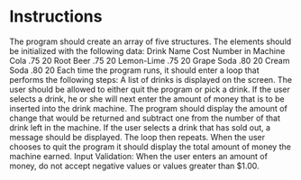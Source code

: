 # Instructions  
The program should create an array of five structures. The elements should be initialized
with the following data:
Drink Name Cost Number in Machine
Cola .75 20
Root Beer .75 20
Lemon-Lime .75 20
Grape Soda .80 20
Cream Soda .80 20
Each time the program runs, it should enter a loop that performs the following steps:
A list of drinks is displayed on the screen. The user should be allowed to either quit the
program or pick a drink. If the user selects a drink, he or she will next enter the amount
of money that is to be inserted into the drink machine. The program should display
the amount of change that would be returned and subtract one from the number of
that drink left in the machine. If the user selects a drink that has sold out, a message
should be displayed. The loop then repeats. When the user chooses to quit the program
it should display the total amount of money the machine earned.
Input Validation: When the user enters an amount of money, do not accept negative
values or values greater than $1.00.
  